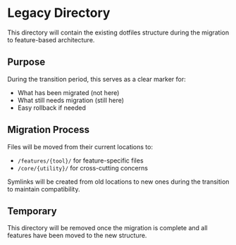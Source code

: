 # Legacy Directory

This directory will contain the existing dotfiles structure during the migration to feature-based architecture.

## Purpose

During the transition period, this serves as a clear marker for:
- What has been migrated (not here)
- What still needs migration (still here)
- Easy rollback if needed

## Migration Process

Files will be moved from their current locations to:
- `/features/{tool}/` for feature-specific files
- `/core/{utility}/` for cross-cutting concerns

Symlinks will be created from old locations to new ones during the transition to maintain compatibility.

## Temporary

This directory will be removed once the migration is complete and all features have been moved to the new structure.